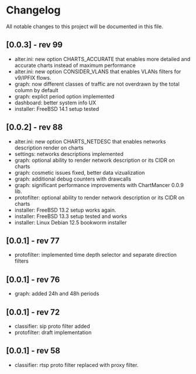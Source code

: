 # Changelog

All notable changes to this project will be documented in this file.

## [0.0.3] - rev 99

- alter.ini: new option CHARTS_ACCURATE that enables more detailed and accurate charts instead of maximum performance
- alter.ini: new option CONSIDER_VLANS that enables VLANs filters for v9/IPFIX flows.
- graph: now different classes of traffic are not overdrawn by the total column by default
- graph: explict period option implemented
- dashboard: better system info UX
- installer: FreeBSD 14.1 setup tested

## [0.0.2] - rev 88

- alter.ini: new option CHARTS_NETDESC that enables networks description render on charts
- settings: networks descriptions implemented
- graph: optional ability to render network description or its CIDR on charts
- graph: cosmetic issues fixed, better data vizualization
- graph: additional debug counters with drawcalls
- graph: significant performance improvements with ChartMancer 0.0.9 lib.
- protofilter: optional ability to render network description or its CIDR on charts
- installer: FreeBSD 13.2 setup works again.
- installer: FreeBSD 13.3 setup tested and works
- installer: Linux Debian 12.5 bookworm installer

## [0.0.1] - rev 77

- protofilter: implemented time depth selector and separate direction filters

## [0.0.1] - rev 76

- graph: added 24h and 48h periods

## [0.0.1] - rev 72

- classifier: sip proto filter added
- protofilter: draft implementation

## [0.0.1] - rev 58

- classifier: rtsp proto filter replaced with proxy filter.
